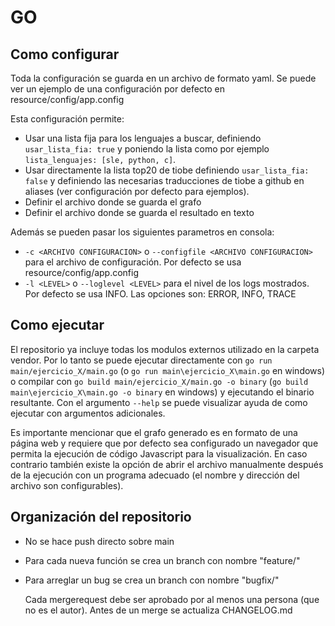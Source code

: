 # GO

## Como configurar
Toda la configuración se guarda en un archivo de formato yaml. Se puede ver un ejemplo de una configuración por defecto en resource/config/app.config


Esta configuración permite:
- Usar una lista fija para los lenguajes a buscar, definiendo ```usar_lista_fia: true``` y poniendo la lista como por ejemplo ```lista_lenguajes: [sle, python, c]```.
- Usar directamente la lista top20 de tiobe definiendo ```usar_lista_fia: false``` y definiendo las necesarias traducciones de tiobe a github en aliases (ver configuración por defecto para ejemplos).
- Definir el archivo donde se guarda el grafo
- Definir el archivo donde se guarda el resultado en texto

Además se pueden pasar los siguientes parametros en consola:
- ```-c <ARCHIVO CONFIGURACION>``` o ```--configfile <ARCHIVO CONFIGURACION>``` para el archivo de configuración. Por defecto se usa resource/config/app.config
- ```-l <LEVEL>``` o ```--loglevel <LEVEL>``` para el nivel de los logs mostrados. Por defecto se usa INFO. Las opciones son: ERROR, INFO, TRACE

## Como ejecutar
El repositorio ya incluye todas los modulos externos utilizado en la carpeta vendor. Por lo tanto se puede ejecutar directamente con ```go run main/ejercicio_X/main.go``` (o ```go run main\ejercicio_X\main.go``` en windows) o compilar con ```go build main/ejercicio_X/main.go -o binary``` (```go build main\ejercicio_X\main.go -o binary``` en windows) y ejecutando el binario resultante. Con el argumento ```--help``` se puede visualizar ayuda de como ejecutar con argumentos adicionales.

Es importante mencionar que el grafo generado es en formato de una página web y requiere que por defecto sea configurado un navegador que permita la ejecución de código Javascript para la visualización. En caso contrario también existe la opción de abrir el archivo manualmente después de la ejecución con un programa adecuado (el nombre y dirección del archivo son configurables).


## Organización del repositorio
- No se hace push directo sobre main
- Para cada nueva función se crea un branch con nombre "feature/<funcion>"
- Para arreglar un bug se crea un branch con nombre "bugfix/<bug>"

  Cada mergerequest debe ser aprobado por al menos una persona (que no es el autor). Antes de un merge se actualiza CHANGELOG.md
